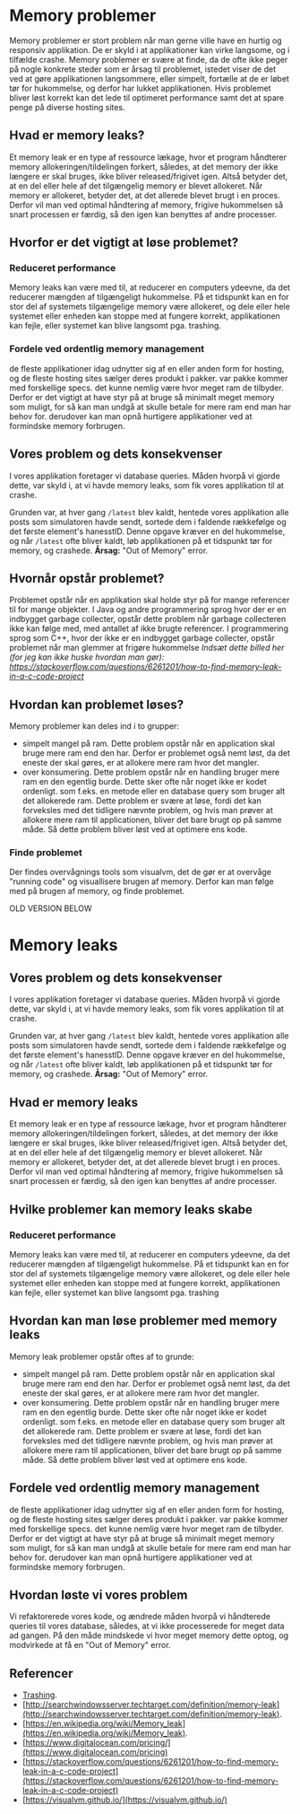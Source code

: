 # Memory problemer

Memory problemer er stort problem når man gerne ville have en hurtig og responsiv applikation. De er skyld i at applikationer kan virke langsome, og i tilfælde crashe. Memory problemer er svære at finde, da de ofte ikke peger på nogle konkrete steder som er årsag til problemet, istedet viser de det ved at gøre applikationen langsommere, eller simpelt, fortælle at de er løbet tør for hukommelse, og derfor har lukket applikationen.  Hvis problemet bliver løst korrekt kan det lede til optimeret performance samt det at spare penge på diverse hosting sites. 

## Hvad er memory leaks?

Et memory leak er en type af ressource lækage, hvor et program håndterer memory allokeringen/tildelingen forkert, således, at det memory der ikke længere er skal bruges, ikke bliver released/frigivet igen. Altså betyder det, at en del eller hele af det tilgængelig memory er blevet allokeret. Når memory er allokeret, betyder det, at det allerede blevet brugt i en proces. Derfor vil man ved optimal håndtering af memory, frigive hukommelsen så snart processen er færdig, så den igen kan benyttes af andre processer.

## Hvorfor er det vigtigt at løse problemet?

### Reduceret performance

Memory leaks kan være med til, at reducerer en computers ydeevne, da det reducerer mængden af tilgængeligt hukommelse. På et tidspunkt kan en for stor del af systemets tilgængelige memory være allokeret, og dele eller hele systemet eller enheden kan stoppe med at fungere korrekt, applikationen kan fejle, eller systemet kan blive langsomt pga. trashing.

### Fordele ved ordentlig memory management

de fleste applikationer idag udnytter sig af en eller anden form for hosting, og de fleste hosting sites sælger deres produkt i pakker.
var pakke kommer med forskellige specs. det kunne nemlig være hvor meget ram de tilbyder. Derfor er det vigtigt at have styr på at bruge så minimalt meget memory som muligt, for så kan man undgå at skulle betale for mere ram end man har behov for.
derudover kan man opnå hurtigere applikationer ved at formindske memory forbrugen.

## Vores problem og dets konsekvenser

I vores applikation foretager vi database queries. Måden hvorpå vi gjorde dette, var skyld i, at vi havde memory leaks, som fik vores applikation til at crashe.

Grunden var, at hver gang `/latest` blev kaldt, hentede vores applikation alle posts som simulatoren havde sendt, sortede dem i faldende rækkefølge og det første element's hanesstID. Denne opgave kræver en del hukommelse, og når `/latest` ofte bliver kaldt, løb applikationen på et tidspunkt tør for memory, og crashede. **Årsag:** "Out of Memory" error.

## Hvornår opstår problemet?

Problemet opstår når en applikation skal holde styr på for mange referencer til for mange objekter. I Java og andre programmering sprog hvor der er en indbygget garbage collecter, opstår dette problem når garbage collecteren ikke kan følge med, med antallet af ikke brugte referencer. I programmering sprog som C++, hvor der ikke er en indbygget garbage collecter, opstår problemet når man glemmer at frigøre hukommelse *Indsæt dette billed her (for jeg kan ikke huske hvordan man gør): https://stackoverflow.com/questions/6261201/how-to-find-memory-leak-in-a-c-code-project* 

## Hvordan kan problemet løses?

Memory problemer kan deles ind i to grupper:

* simpelt mangel på ram. Dette problem opstår når en application skal bruge mere ram end den har. Derfor er problemet også nemt løst, da det eneste der skal gøres, er at allokere mere ram hvor det mangler.
* over konsumering. Dette problem opstår når en handling bruger mere ram en den egentlig burde. Dette sker ofte når noget ikke er kodet ordenligt. som f.eks. en metode eller en database query som bruger alt det allokerede ram. Dette problem er svære at løse, fordi det kan forveksles med det tidligere nævnte problem, og hvis man prøver at allokere mere ram til applicationen, bliver det bare brugt op på samme måde. Så dette problem bliver løst ved at optimere ens kode.

### Finde problemet

Der findes overvågnings tools som visualvm, det de gør er at overvåge "running code" og visuallisere brugen af memory. Derfor kan man følge med på brugen af memory, og finde problemet. 




OLD VERSION BELOW

# Memory leaks

## Vores problem og dets konsekvenser

I vores applikation foretager vi database queries. Måden hvorpå vi gjorde dette, var skyld i, at vi havde memory leaks, som fik vores applikation til at crashe.

Grunden var, at hver gang `/latest` blev kaldt, hentede vores applikation alle posts som simulatoren havde sendt, sortede dem i faldende rækkefølge og det første element's hanesstID. Denne opgave kræver en del hukommelse, og når `/latest` ofte bliver kaldt, løb applikationen på et tidspunkt tør for memory, og crashede. **Årsag:** "Out of Memory" error.

## Hvad er memory leaks

Et memory leak er en type af ressource lækage, hvor et program håndterer memory allokeringen/tildelingen forkert, således, at det memory der ikke længere er skal bruges, ikke bliver released/frigivet igen. Altså betyder det, at en del eller hele af det tilgængelig memory er blevet allokeret. Når memory er allokeret, betyder det, at det allerede blevet brugt i en proces. Derfor vil man ved optimal håndtering af memory, frigive hukommelsen så snart processen er færdig, så den igen kan benyttes af andre processer.

## Hvilke problemer kan memory leaks skabe

### Reduceret performance

Memory leaks kan være med til, at reducerer en computers ydeevne, da det reducerer mængden af tilgængeligt hukommelse. På et tidspunkt kan en for stor del af systemets tilgængelige memory være allokeret, og dele eller hele systemet eller enheden kan stoppe med at fungere korrekt, applikationen kan fejle, eller systemet kan blive langsomt pga. trashing

## Hvordan kan man løse problemer med memory leaks

Memory leak problemer opstår oftes af to grunde:

* simpelt mangel på ram. Dette problem opstår når en application skal bruge mere ram end den har. Derfor er problemet også nemt løst, da det eneste der skal gøres, er at allokere mere ram hvor det mangler.
* over konsumering. Dette problem opstår når en handling bruger mere ram en den egentlig burde. Dette sker ofte når noget ikke er kodet ordenligt. som f.eks. en metode eller en database query som bruger alt det allokerede ram. Dette problem er svære at løse, fordi det kan forveksles med det tidligere nævnte problem, og hvis man prøver at allokere mere ram til applicationen, bliver det bare brugt op på samme måde. Så dette problem bliver løst ved at optimere ens kode.

## Fordele ved ordentlig memory management

de fleste applikationer idag udnytter sig af en eller anden form for hosting, og de fleste hosting sites sælger deres produkt i pakker.
var pakke kommer med forskellige specs. det kunne nemlig være hvor meget ram de tilbyder. Derfor er det vigtigt at have styr på at bruge så minimalt meget memory som muligt, for så kan man undgå at skulle betale for mere ram end man har behov for.
derudover kan man opnå hurtigere applikationer ved at formindske memory forbrugen.

## Hvordan løste vi vores problem

Vi refaktorerede vores kode, og ændrede måden hvorpå vi håndterede queries til vores database, således, at vi ikke processerede for meget data ad gangen. På den måde mindskede vi hvor meget memory dette optog, og modvirkede at få en "Out of Memory" error.

## Referencer

* [Trashing](https://en.wikipedia.org/wiki/Thrashing_(computer_science)).
* [http://searchwindowsserver.techtarget.com/definition/memory-leak](http://searchwindowsserver.techtarget.com/definition/memory-leak).
* [https://en.wikipedia.org/wiki/Memory_leak](https://en.wikipedia.org/wiki/Memory_leak).
* [https://www.digitalocean.com/pricing/](https://www.digitalocean.com/pricing)
* [https://stackoverflow.com/questions/6261201/how-to-find-memory-leak-in-a-c-code-project](https://stackoverflow.com/questions/6261201/how-to-find-memory-leak-in-a-c-code-project)
* [https://visualvm.github.io/](https://visualvm.github.io/)
